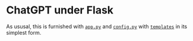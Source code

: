 # ChatGPT under Flask

As ususal, this is furnished with [`app.py`](app.py) and [`config.py`](config.py) with [`templates`](templates) in its simplest form.
